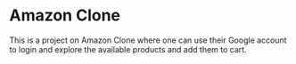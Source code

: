 # Amazon Clone
This is a project on Amazon Clone where one can use their Google account to login and explore the available products and add them to cart.
